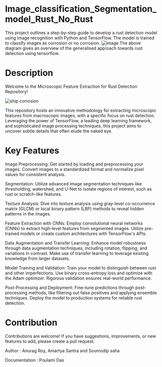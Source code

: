 # Image_classification_Segmentation_model_Rust_No_Rust
This project outlines a step-by-step guide to develop a rust detection model using image recognition with Python and TensorFlow. The model is trained to classify images as corrosion or no corrosion.
![image](https://github.com/royanurag005/Image_classification_Segmebtation_model_Rust_No_Rust/assets/97970838/0df840a0-f90b-4cce-9b82-a7c5f4971c46)
The above diagram gives an overview of the generalised approach towards rust detection using tensorflow.

# Description

Welcome to the Microscopic Feature Extraction for Rust Detection Repository!

![ship corrosion](https://github.com/royanurag005/Image_classification_Segmebtation_model_Rust_No_Rust/assets/97970838/51326ef2-cb6b-4896-b78b-f6d85fc4922d)

This repository hosts an innovative methodology for extracting microscopic features from macroscopic images, with a specific focus on rust detection. Leveraging the power of TensorFlow, a leading deep learning framework, and sophisticated image processing techniques, this project aims to uncover subtle details that often elude the naked eye.

# Key Features
Image Preprocessing: Get started by loading and preprocessing your images. Convert images to a standardized format and normalize pixel values for consistent analysis.

Segmentation: Utilize advanced image segmentation techniques like thresholding, watershed, and U-Net to isolate regions of interest, such as rust or scratch-like features.

Texture Analysis: Dive into texture analysis using gray-level co-occurrence matrix (GLCM) or local binary pattern (LBP) methods to reveal hidden patterns in the images.

Feature Extraction with CNNs: Employ convolutional neural networks (CNNs) to extract high-level features from segmented images. Utilize pre-trained models or create custom architectures with TensorFlow's APIs.

Data Augmentation and Transfer Learning: Enhance model robustness through data augmentation techniques, including rotation, flipping, and variations in contrast. Make use of transfer learning to leverage existing knowledge from larger datasets.

Model Training and Validation: Train your model to distinguish between rust and other imperfections. Use binary cross-entropy loss and optimize with the Adam optimizer. Rigorous validation ensures real-world performance.

Post-Processing and Deployment: Fine-tune predictions through post-processing methods, like filtering out false positives and applying ensemble techniques. Deploy the model to production systems for reliable rust detection.

# Contribution

Contributions are welcome! If you have suggestions, improvements, or new features to add, please create a pull request.

Author : Anurag Roy, Amartya Santra and Soumodip saha

Documentation : Poulami Das
